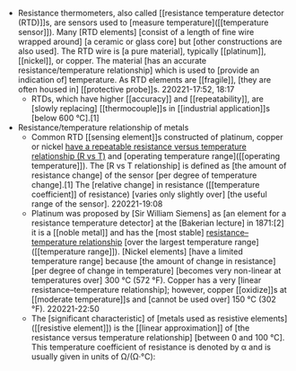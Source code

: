 - Resistance thermometers, also called [[resistance temperature detector (RTD)]]s, are sensors used to [measure temperature]([[temperature sensor]]). Many [RTD elements] [consist of a length of fine wire wrapped around] [a ceramic or glass core] but [other constructions are also used]. The RTD wire is [a pure material], typically [[platinum]], [[nickel]], or copper. The material [has an accurate resistance/temperature relationship] which is used to [provide an indication of] temperature. As RTD elements are [[fragile]], [they are often housed in] [[protective probe]]s.
220221-17:52, 18:17
    - RTDs, which have higher [[accuracy]] and [[repeatability]], are [slowly replacing] [[thermocouple]]s in [[industrial application]]s [below 600 °C].[1]
- Resistance/temperature relationship of metals
    - Common RTD [[sensing element]]s constructed of platinum, copper or nickel [have a repeatable resistance versus temperature relationship (R vs T)](((6Mppb7_2q))) and [operating temperature range]([[operating temperature]]). The [R vs T relationship] is defined as [the amount of resistance change] of the sensor [per degree of temperature change].[1] The [relative change] in resistance ([[temperature coefficient]] of resistance) [varies only slightly over] [the useful range of the sensor].
220221-19:08
    - Platinum was proposed by [Sir William Siemens] as [an element for a resistance temperature detector] at the [Bakerian lecture] in 1871:[2] it is a [[noble metal]] and has the [most stable] [resistance–temperature relationship](((6Mppb7_2q))) [over the largest temperature range]([[temperature range]]). [Nickel elements] [have a limited temperature range] because [the amount of change in resistance] [per degree of change in temperature] [becomes very non-linear at temperatures over] 300 °C (572 °F). Copper has a very [linear resistance–temperature relationship]; however, copper [[oxidize]]s at [[moderate temperature]]s and [cannot be used over] 150 °C (302 °F).
220221-22:50
    - The [significant characteristic] of [metals used as resistive elements]([[resistive element]]) is the [[linear approximation]] of [the resistance versus temperature relationship] [between 0 and 100 °C]. This temperature coefficient of resistance is denoted by α and is usually given in units of Ω/(Ω·°C):
